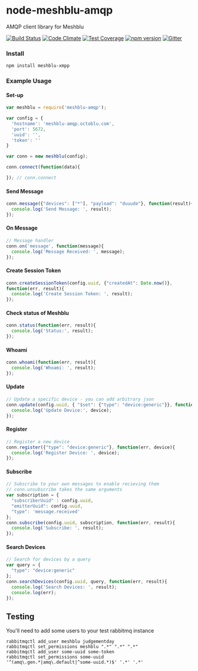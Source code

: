 # node-meshblu-amqp
AMQP client library for Meshblu

[![Build Status](https://travis-ci.org/octoblu/.svg?branch=master)](https://travis-ci.org/octoblu/)
[![Code Climate](https://codeclimate.com/github/octoblu//badges/gpa.svg)](https://codeclimate.com/github/octoblu/)
[![Test Coverage](https://codeclimate.com/github/octoblu//badges/coverage.svg)](https://codeclimate.com/github/octoblu/)
[![npm version](https://badge.fury.io/js/.svg)](http://badge.fury.io/js/)
[![Gitter](https://badges.gitter.im/octoblu/help.svg)](https://gitter.im/octoblu/help)

### Install
```bash
npm install meshblu-xmpp
```

### Example Usage

#### Set-up
```js
var meshblu = require('meshblu-amqp');

var config = {
  'hostname': 'meshblu-amqp.octoblu.com',
  'port': 5672,
  'uuid': '',
  'token': ''
}

var conn = new meshblu(config);

conn.connect(function(data){

}); // conn.connect
```

#### Send Message
```js
conn.message({"devices": ["*"], "payload": "duuude"}, function(result){
  console.log('Send Message: ', result);
});
```

#### On Message
```js
// Message handler
conn.on('message', function(message){
  console.log('Message Received: ', message);
});

```

#### Create Session Token
```js
conn.createSessionToken(config.uuid, {"createdAt": Date.now()},
function(err, result){
  console.log('Create Session Token: ', result);
});
```

#### Check status of Meshblu
```js
conn.status(function(err, result){
  console.log('Status:', result);
});
```

#### Whoami
```js
conn.whoami(function(err, result){
  console.log('Whoami: ', result);
});
```

#### Update
```js
// Update a specific device - you can add arbitrary json
conn.update(config.uuid, { "$set": {"type": "device:generic"}}, function(err, device){
  console.log('Update Device:', device);
});
```

#### Register
```js
// Register a new device
conn.register({"type": "device:generic"}, function(err, device){
  console.log('Register Device: ', device);
});
```

#### Subscribe
```js
// Subscribe to your own messages to enable recieving them
// conn.unsubscribe takes the same arguments
var subscription = {
  "subscriberUuid" : config.uuid,
  "emitterUuid": config.uuid,
  "type": 'message.received'
};
conn.subscribe(config.uuid, subscription, function(err, result){
  console.log('Subscribe: ', result);
});
```

#### Search Devices
```js
// Search for devices by a query
var query = {
  "type": "device:generic"
};
conn.searchDevices(config.uuid, query, function(err, result){
  console.log('Search Devices: ', result);
  console.log(err);
});
```

## Testing
You'll need to add some users to your test rabbitmq instance

```shell
rabbitmqctl add_user meshblu judgementday
rabbitmqctl set_permissions meshblu ".*" ".*" ".*"
rabbitmqctl add_user some-uuid some-token
rabbitmqctl set_permissions some-uuid '^(amq\.gen.*|amq\.default|^some-uuid.*)$' '.*' '.*'
```
